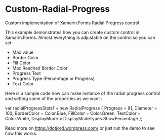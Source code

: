 # Custom-Radial-Progress
Custom implementation of Xamarin.Forms Radial Progress control

This example demonstrates how you can create custom control in Xamarin.Forms. Almost everything is adjustable on the control so you can set:

- Max value
- Border Color
- Fill Color
- Max Reached Border Color
- Progress Text
- Progress Type (Percentage or Progress)
- Text Color

Here is a sample code how can make instance of the radial progress control and setting some of the properties as we want :

var radialProgressStats1 = new RadialProgress
{
Progress = 81,
Diameter = 100,
BorderColor = Color.Blue,
FillColor = Color.Green,
TextColor = Color.White,
DisplayMode = DisplayModeTypes.ShowPercentage
}; 

Read more on https://dotjord.wordpress.com/ or just run the demo to see how this works.
